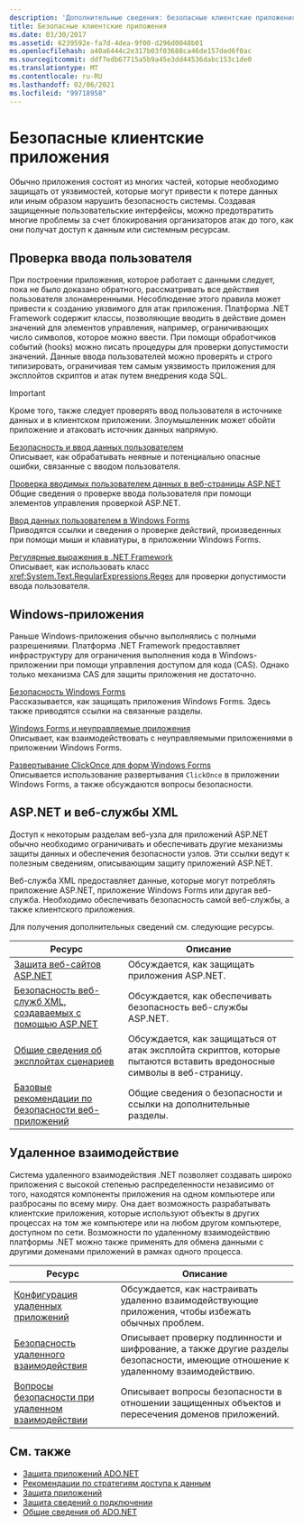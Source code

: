 ```yaml
---
description: 'Дополнительные сведения: безопасные клиентские приложения'
title: Безопасные клиентские приложения
ms.date: 03/30/2017
ms.assetid: 6239592e-fa7d-4dea-9f00-d296d0048b01
ms.openlocfilehash: a40a6444c2e317b03f03688ca46de157ded6f0ac
ms.sourcegitcommit: ddf7edb67715a5b9a45e3dd44536dabc153c1de0
ms.translationtype: MT
ms.contentlocale: ru-RU
ms.lasthandoff: 02/06/2021
ms.locfileid: "99718958"
---
```

# <a name="secure-client-applications"></a>Безопасные клиентские приложения

Обычно приложения состоят из многих частей, которые необходимо защищать от уязвимостей, которые могут привести к потере данных или иным образом нарушить безопасность системы. Создавая защищенные пользовательские интерфейсы, можно предотвратить многие проблемы за счет блокирования организаторов атак до того, как они получат доступ к данным или системным ресурсам.  
  
## <a name="validate-user-input"></a>Проверка ввода пользователя  

 При построении приложения, которое работает с данными следует, пока не было доказано обратного, рассматривать все действия пользователя злонамеренными. Несоблюдение этого правила может привести к созданию уязвимого для атак приложения. Платформа .NET Framework содержит классы, позволяющие вводить в действие домен значений для элементов управления, например, ограничивающих число символов, которое можно ввести. При помощи обработчиков событий (hooks) можно писать процедуры для проверки допустимости значений. Данные ввода пользователей можно проверять и строго типизировать, ограничивая тем самым уязвимость приложения для эксплойтов скриптов и атак путем внедрения кода SQL.  
  
> [!IMPORTANT]
> Кроме того, также следует проверять ввод пользователя в источнике данных и в клиентском приложении. Злоумышленник может обойти приложение и атаковать источник данных напрямую.  
  
 [Безопасность и ввод данных пользователем](../../../standard/security/security-and-user-input.md)  
 Описывает, как обрабатывать неявные и потенциально опасные ошибки, связанные с вводом пользователя.  
  
 [Проверка вводимых пользователем данных в веб-страницы ASP.NET](/previous-versions/aspnet/7kh55542(v=vs.100))  
 Общие сведения о проверке ввода пользователя при помощи элементов управления проверкой ASP.NET.  
  
 [Ввод данных пользователем в Windows Forms](/dotnet/desktop/winforms/user-input-in-windows-forms)  
 Приводятся ссылки и сведения о проверке действий, произведенных при помощи мыши и клавиатуры, в приложении Windows Forms.  
  
 [Регулярные выражения в .NET Framework](../../../standard/base-types/regular-expressions.md)  
 Описывает, как использовать класс <xref:System.Text.RegularExpressions.Regex> для проверки допустимости ввода пользователя.  
  
## <a name="windows-applications"></a>Windows-приложения  

 Раньше Windows-приложения обычно выполнялись с полными разрешениями. Платформа .NET Framework предоставляет инфраструктуру для ограничения выполнения кода в Windows-приложении при помощи управления доступом для кода (CAS). Однако только механизма CAS для защиты приложения не достаточно.  
  
 [Безопасность Windows Forms](/dotnet/desktop/winforms/windows-forms-security)  
 Рассказывается, как защищать приложения Windows Forms. Здесь также приводятся ссылки на связанные разделы.  
  
 [Windows Forms и неуправляемые приложения](/dotnet/desktop/winforms/advanced/windows-forms-and-unmanaged-applications)  
 Описывает, как взаимодействовать с неуправляемыми приложениями в приложении Windows Forms.  
  
 [Развертывание ClickOnce для форм Windows Forms](/dotnet/desktop/winforms/clickonce-deployment-for-windows-forms)  
 Описывается использование развертывания `ClickOnce` в приложении Windows Forms, а также обсуждаются вопросы безопасности.  
  
## <a name="aspnet-and-xml-web-services"></a>ASP.NET и веб-службы XML  

 Доступ к некоторым разделам веб-узла для приложений ASP.NET обычно необходимо ограничивать и обеспечивать другие механизмы защиты данных и обеспечения безопасности узлов. Эти ссылки ведут к полезным сведениям, описывающим защиту приложений ASP.NET.  
  
 Веб-служба XML предоставляет данные, которые могут потреблять приложение ASP.NET, приложение Windows Forms или другая веб-служба. Необходимо обеспечивать безопасность самой веб-службы, а также клиентского приложения.  
  
 Для получения дополнительных сведений см. следующие ресурсы.  
  
|Ресурс|Описание|  
|--------------|-----------------|  
|[Защита веб-сайтов ASP.NET](/previous-versions/aspnet/91f66yxt(v=vs.100))|Обсуждается, как защищать приложения ASP.NET.|  
|[Безопасность веб-служб XML, создаваемых с помощью ASP.NET](/previous-versions/dotnet/netframework-4.0/w67h0dw7(v=vs.100))|Обсуждается, как обеспечивать безопасность веб-службы ASP.NET.|  
|[Общие сведения об эксплойтах сценариев](/previous-versions/aspnet/w1sw53ds(v=vs.100))|Обсуждается, как защищаться от атак эксплойта скриптов, которые пытаются вставить вредоносные символы в веб-страницу.|  
|[Базовые рекомендации по безопасности веб-приложений](/previous-versions/aspnet/zdh19h94(v=vs.100))|Общие сведения о безопасности и ссылки на дополнительные разделы.|  
  
## <a name="remoting"></a>Удаленное взаимодействие  

 Система удаленного взаимодействия .NET позволяет создавать широко приложения с высокой степенью распределенности независимо от того, находятся компоненты приложения на одном компьютере или разбросаны по всему миру. Она дает возможность разрабатывать клиентские приложения, которые используют объекты в других процессах на том же компьютере или на любом другом компьютере, доступном по сети. Возможности по удаленному взаимодействию платформы .NET можно также применять для обмена данными с другими доменами приложений в рамках одного процесса.  
  
|Ресурс|Описание|  
|--------------|-----------------|  
|[Конфигурация удаленных приложений](/previous-versions/dotnet/netframework-4.0/b8tysty8(v=vs.100))|Обсуждается, как настраивать удаленно взаимодействующие приложения, чтобы избежать обычных проблем.|  
|[Безопасность удаленного взаимодействия](/previous-versions/dotnet/netframework-4.0/9hwst9th(v=vs.100))|Описывает проверку подлинности и шифрование, а также другие разделы безопасности, имеющие отношение к удаленному взаимодействию.|  
|[Вопросы безопасности при удаленном взаимодействии](../../misc/security-and-remoting-considerations.md)|Описывает вопросы безопасности в отношении защищенных объектов и пересечения доменов приложений.|  
  
## <a name="see-also"></a>См. также

- [Защита приложений ADO.NET](securing-ado-net-applications.md)
- [Рекомендации по стратегиям доступа к данным](/previous-versions/visualstudio/visual-studio-2008/8fxztkff(v=vs.90))
- [Защита приложений](/visualstudio/ide/securing-applications)
- [Защита сведений о подключении](protecting-connection-information.md)
- [Общие сведения об ADO.NET](ado-net-overview.md)
